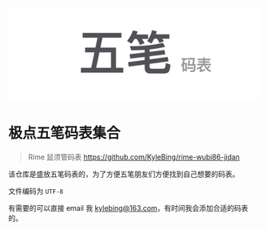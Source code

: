 ![Cover](./imgs/Cover.png)


# 极点五笔码表集合

> Rime 鼠须管码表 https://github.com/KyleBing/rime-wubi86-jidan

该仓库是盛放五笔码表的，为了方便五笔朋友们方便找到自己想要的码表。

文件编码为 `UTF-8`

有需要的可以直接 email 我 [kylebing@163.com](mailto:kylebing@163.com)，有时间我会添加合适的码表的。

